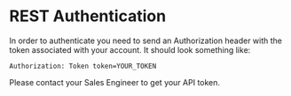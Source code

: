 # REST Authentication

In order to authenticate you need to send an Authorization header with the token associated with your account. It should look something like:

```
Authorization: Token token=YOUR_TOKEN
```

Please contact your Sales Engineer to get your API token.
